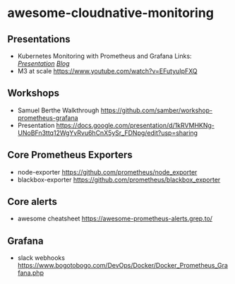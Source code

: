 # awesome-cloudnative-monitoring

Presentations
--------------
* Kubernetes Monitoring with Prometheus and Grafana Links: [_Presentation_](https://docs.google.com/presentation/d/17XVCbiC4PZYvpreZINmhNltmT-DDCo3LjoaPgqpsxVo/edit#slide=id.gef8c48fae9_0_0) [_Blog_](https://dnsmichi.at/2021/09/14/monitoring-kubernetes-with-prometheus-and-grafana-free-workshop/)
* M3 at scale https://www.youtube.com/watch?v=EFutyuIpFXQ

Workshops
------
* Samuel Berthe Walkthrough https://github.com/samber/workshop-prometheus-grafana
* Presentation https://docs.google.com/presentation/d/1kRVMHKNg-UNoBFn3ttq12WgYvRvu6hCnX5ySr_FDNpg/edit?usp=sharing


Core Prometheus Exporters
--------
* node-exporter https://github.com/prometheus/node_exporter
* blackbox-exporter https://github.com/prometheus/blackbox_exporter

Core alerts
------
* awesome cheatsheet https://awesome-prometheus-alerts.grep.to/


Grafana 
-----
* slack webhooks https://www.bogotobogo.com/DevOps/Docker/Docker_Prometheus_Grafana.php
